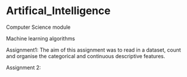 # Artifical_Intelligence
Computer Science module

Machine learning algorithms

Assignment1:
The aim of this assignment was to read in a dataset, count and organise the categorical and continuous descriptive features.

Assignment 2:

